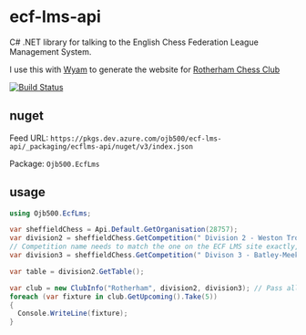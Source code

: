 # ecf-lms-api
C# .NET library for talking to the English Chess Federation League Management System.

I use this with [Wyam](https://wyam.io) to generate the website for [Rotherham Chess Club](https://rotherham.cc)

[![Build Status](https://dev.azure.com/ojb500/ecf-lms-api/_apis/build/status/ojb500.ecf-lms-api?branchName=master)](https://dev.azure.com/ojb500/ecf-lms-api/_build/latest?definitionId=3&branchName=master)

## nuget

Feed URL: `https://pkgs.dev.azure.com/ojb500/ecf-lms-api/_packaging/ecflms-api/nuget/v3/index.json`

Package: `Ojb500.EcfLms`

## usage

```cs
using Ojb500.EcfLms;

var sheffieldChess = Api.Default.GetOrganisation(28757);
var division2 = sheffieldChess.GetCompetition(" Division 2 - Weston Trophy"); 
// Competition name needs to match the one on the ECF LMS site exactly, including leading/trailing whitespace...
var division3 = sheffieldChess.GetCompetition(" Divison 3 - Batley-Meek Memorial Trophy"); // ..and any mis-spellings

var table = division2.GetTable();

var club = new ClubInfo("Rotherham", division2, division3); // Pass all competitions you care about
foreach (var fixture in club.GetUpcoming().Take(5))
{
  Console.WriteLine(fixture);
}

```
